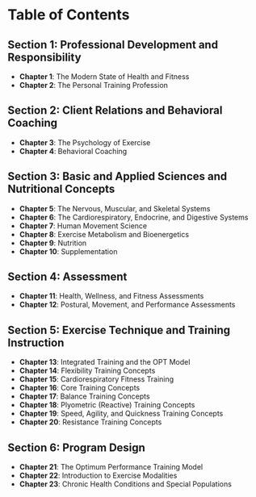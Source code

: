 # Table of Contents

## Section 1: Professional Development and Responsibility
- **Chapter 1**: The Modern State of Health and Fitness  
- **Chapter 2**: The Personal Training Profession  

## Section 2: Client Relations and Behavioral Coaching
- **Chapter 3**: The Psychology of Exercise  
- **Chapter 4**: Behavioral Coaching  

## Section 3: Basic and Applied Sciences and Nutritional Concepts
- **Chapter 5**: The Nervous, Muscular, and Skeletal Systems  
- **Chapter 6**: The Cardiorespiratory, Endocrine, and Digestive Systems  
- **Chapter 7**: Human Movement Science  
- **Chapter 8**: Exercise Metabolism and Bioenergetics  
- **Chapter 9**: Nutrition  
- **Chapter 10**: Supplementation  

## Section 4: Assessment
- **Chapter 11**: Health, Wellness, and Fitness Assessments  
- **Chapter 12**: Postural, Movement, and Performance Assessments  

## Section 5: Exercise Technique and Training Instruction
- **Chapter 13**: Integrated Training and the OPT Model  
- **Chapter 14**: Flexibility Training Concepts  
- **Chapter 15**: Cardiorespiratory Fitness Training  
- **Chapter 16**: Core Training Concepts  
- **Chapter 17**: Balance Training Concepts  
- **Chapter 18**: Plyometric (Reactive) Training Concepts  
- **Chapter 19**: Speed, Agility, and Quickness Training Concepts  
- **Chapter 20**: Resistance Training Concepts  

## Section 6: Program Design
- **Chapter 21**: The Optimum Performance Training Model  
- **Chapter 22**: Introduction to Exercise Modalities  
- **Chapter 23**: Chronic Health Conditions and Special Populations  
